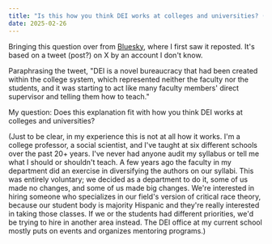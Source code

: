 ```yaml
---
title: "Is this how you think DEI works at colleges and universities? (rejected from r/AskTrumpSupporters)"
date: 2025-02-26
---
```


Bringing this question over from [Bluesky](https://bsky.app/profile/nathanielcgreen.bsky.social/post/3liz5pbiges2f), where I first saw it reposted. It's based on a tweet (post?) on X by an account I don't know. 

Paraphrasing the tweet, "DEI is a novel bureaucracy that had been created within the college system, which represented neither the faculty nor the students, and it was starting to act like many faculty members' direct supervisor and telling them how to teach." 

My question: Does this explanation fit with how you think DEI works at colleges and universities? 

(Just to be clear, in my experience this is not at all how it works. I'm a college professor, a social scientist, and I've taught at six different schools over the past 20+ years. I've never had anyone audit my syllabus or tell me what I should or shouldn't teach. A few years ago the faculty in my department did an exercise in diversifying the authors on our syllabi. This was entirely voluntary; we decided as a department to do it, some of us made no changes, and some of us made big changes. We're interested in hiring someone who specializes in our field's version of critical race theory, because our student body is majority Hispanic and they're really interested in taking those classes. If we or the students had different priorities, we'd be trying to hire in another area instead. The DEI office at my current school mostly puts on events and organizes mentoring programs.) 

